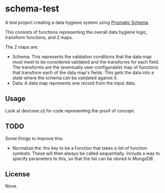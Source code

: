 # schema-test

A test project creating a data hygiene system using
[Prismatic Schema](https://github.com/Prismatic/schema).

This consists of functions representing the overall data hygiene logic,
transform functions, and 2 maps.

The 2 maps are:
- Schema: This represents the validation conditions that the data map must meet
  to be considered validated and the transforms for each field.  The transforms
  are the (eventually user-configurable) map of functions that transform each
  of the data map's fields.  This gets the data into a state where the schema
  can be validated against it.
- Data: A data map represents one record from the input data.

## Usage

Look at dev/user.clj for code representing the proof of concept.

## TODO

Some things to improve this:
- Normalize the :fns key to be a function that takes a list of function
  symbols.  These will then always be called sequentially.  Include a way to
  specify parameters to this, so that the list can be stored in MongoDB.

## License

None.
